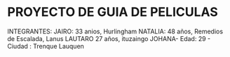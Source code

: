 # PROYECTO DE GUIA DE PELICULAS
INTEGRANTES:
JAIRO: 33 anios, Hurlingham
NATALIA: 48 años, Remedios de Escalada, Lanus
LAUTARO 27 años, ituzaingo
JOHANA- Edad: 29 - Ciudad : Trenque Lauquen
